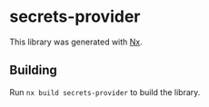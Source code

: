 # secrets-provider

This library was generated with [Nx](https://nx.dev).

## Building

Run `nx build secrets-provider` to build the library.
